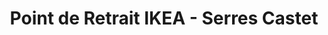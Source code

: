 ---
title: "Point de Retrait IKEA - Serres Castet"
url: /serres-castet/point-de-retrait-ikea-serres-castet/
shop: Möbel
---